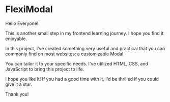 # FlexiModal
Hello Everyone!

This is another small step in my frontend learning journey. I hope you find it enjoyable.

In this project, I've created something very useful and practical that you can commonly find on most websites: a customizable Modal.

You can tailor it to your specific needs. I've utilized HTML, CSS, and JavaScript to bring this project to life.

I hope you like it! If you had a good time with it, I'd be thrilled if you could give it a star.

Thank you!
